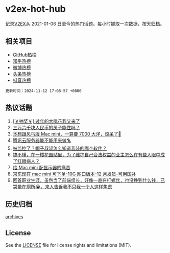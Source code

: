 # v2ex-hot-hub

 记录[V2EX](https://www.v2ex.com/)从 2021-01-06 日至今的热门话题。每小时抓取一次数据，按天[归档](archives)。
 
 ## 相关项目

- [GitHub热榜](https://github.com/snaildev/github-hot-hub)
- [知乎热榜](https://github.com/snaildev/zhihu-hot-hub)
- [微博热榜](https://github.com/snaildev/weibo-hot-hub)
- [头条热榜](https://github.com/snaildev/toutiao-hot-hub)
- [抖音热榜](https://github.com/snaildev/douyin-hot-hub)


 `更新时间：2024-11-12 17:08:57 +0800`

## 热议话题

1. [[￥抽奖￥] 过年的大呲花我又来了](https://www.v2ex.com/t/1088617)
1. [三万六千块人民币的房子能住吗？](https://www.v2ex.com/t/1088705)
1. [本想跟风丐版 Mac mini，一算要 7000 大洋，惊呆了🤯](https://www.v2ex.com/t/1088757)
1. [腾讯云服务器能不能用来做🪜](https://www.v2ex.com/t/1088605)
1. [被监控了？帽子叔叔怎么知道我装的哪个软件？](https://www.v2ex.com/t/1088801)
1. [搞不懂，在一楼花园贴里，为了维护自己合法权益的业主怎么在有些人眼中成了红眼病人？](https://www.v2ex.com/t/1088610)
1. [给 Mac mini 配显示器的痛苦](https://www.v2ex.com/t/1088606)
1. [京东现在 mac mini 可下单-10G 网口版本-12 月发货-可用国补](https://www.v2ex.com/t/1088736)
1. [回首职业生涯，虽然当了前端组长，好像一直在打螺丝，也没挣到什么钱，已哭晕在厕所😭，来人告诉我不只我一个人这样焦虑](https://www.v2ex.com/t/1088737)

## 历史归档

[archives](archives)

## License

See the [LICENSE](LICENSE) file for license rights and limitations (MIT).

